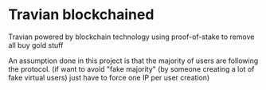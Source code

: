 # Travian blockchained
Travian powered by blockchain technology using proof-of-stake to remove all buy gold stuff

An assumption done in this project is that the majority of users are following the protocol. (if want to avoid "fake majority" (by someone creating a lot of fake virtual users) just have to force one IP per user creation)
<!--This client isn't designed for playing on multiple accounts.-->
<!--Some liberties have been taken from Travian Legends interface which were considered as pointless.-->
